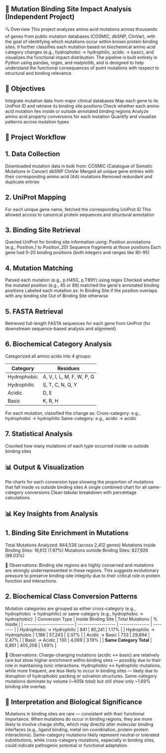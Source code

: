 ## 🧬  Mutation Binding Site Impact Analysis (Independent Project)
🔍 Overview
This project analyzes amino acid mutations across thousands of genes from public mutation databases (COSMIC, dbSNP, ClinVar), with the goal of identifying which mutations occur within known protein binding sites. It further classifies each mutation based on biochemical amino acid category changes (e.g., hydrophobic → hydrophilic, acidic → basic), and visualizes the functional impact distribution.
The pipeline is built entirely in Python using pandas, regex, and matplotlib, and is designed to help understand the functional consequences of point mutations with respect to structural and binding relevance.



## 📌 Objectives
Integrate mutation data from major clinical databases
Map each gene to its UniProt ID and retrieve its binding site positions
Check whether each amino acid mutation lies inside or outside annotated binding regions
Analyze amino acid property conversions for each mutation
Quantify and visualize patterns across mutation types



## 🧪 Project Workflow

## 1. Data Collection
Downloaded mutation data in bulk from:
COSMIC (Catalogue of Somatic Mutations in Cancer)
dbSNP
ClinVar
Merged all unique gene entries with their corresponding amino acid (AA) mutations
Removed redundant and duplicate entries


## 2. UniProt Mapping
For each unique gene name, fetched the corresponding UniProt ID
This allowed access to canonical protein sequences and structural annotation


## 3. Binding Site Retrieval
Queried UniProt for binding site information using:
Position annotations (e.g., Position_1 to Position_20)
Sequence fragments at those positions
Each gene had 5–20 binding positions (both integers and ranges like 80-95)


## 4. Mutation Matching
Parsed each mutation (e.g., p.H45G, p.T89Y) using regex
Checked whether the mutated position (e.g., 45 or 89) matched the gene's annotated binding positions
Labeled each mutation as:
In Binding Site if the position overlaps with any binding site
Out of Binding Site otherwise


## 5. FASTA Retrieval
Retrieved full-length FASTA sequences for each gene from UniProt (for downstream sequence-based analysis and alignment)


## 6. Biochemical Category Analysis
Categorized all amino acids into 4 groups:

| Category    | Residues                  |
| ----------- | ------------------------- |
| Hydrophobic | A, V, I, L, M, F, W, P, G |
| Hydrophilic | S, T, C, N, Q, Y          |
| Acidic      | D, E                      |
| Basic       | K, R, H                   |

For each mutation, classified the change as:
Cross-category: e.g., hydrophobic → hydrophilic
Same-category: e.g., acidic → acidic


## 7. Statistical Analysis
Counted how many mutations of each type occurred inside vs outside binding sites



## 📊 Output & Visualization
Pie charts for each conversion type showing the proportion of mutations that fall inside vs outside binding sites
A single combined chart for all same-category conversions
Clean tabular breakdown with percentage calculations



## 📊 Key Insights from Analysis
## 1. Binding Site Enrichment in Mutations
Total Mutations Analyzed: 844,538 (across 2,412 genes)
Mutations inside Binding Sites: 16,612 (1.97%)
Mutations outside Binding Sites: 827,926 (98.03%)


📌 Observations:
Binding site regions are highly conserved and mutations are strongly underrepresented in these regions. This suggests evolutionary pressure to preserve binding-site integrity due to their critical role in protein function and interactions.




## 2. Biochemical Class Conversion Patterns
Mutation categories are grouped as either cross-category (e.g., hydrophobic → hydrophilic) or same-category (e.g., hydrophobic → hydrophobic):
| Conversion Type           | Inside Binding Site | Total Mutations | % Inside |
| ------------------------- | ------------------- | --------------- | -------- |
| Hydrophobic → Hydrophilic | 941                 | 80,241          | 1.17%    |
| Hydrophilic → Hydrophobic | 1,186               | 57,243          | 2.07%    |
| Acidic → Basic            | 733                 | 29,694          | 2.47%    |
| Basic → Acidic            | 130                 | 4,069           | 3.19%    |
| **Same Category Total**   | 6,861               | 405,208         | 1.69%    |


📌 Observations:
Charge-changing mutations (acidic ↔ basic) are relatively rare but show higher enrichment within binding sites — possibly due to their role in maintaining ionic interactions.
Hydrophobic ↔ hydrophilic mutations, while more frequent, are less likely to occur in binding sites — likely due to disruption of hydrophobic packing or solvation structures.
Same-category mutations dominate by volume (~405k total) but still show only ~1.69% binding site overlap.




## 🧠 Interpretation and Biological Significance
Mutations in binding sites are rare — consistent with their functional importance.
When mutations do occur in binding regions, they are more likely to involve charge shifts, which may directly alter molecular binding interfaces (e.g., ligand binding, metal ion coordination, protein-protein interactions).
Same-category mutations likely represent neutral or tolerated substitutions, while cross-category mutations, especially in binding sites, could indicate pathogenic potential or functional adaptation.
